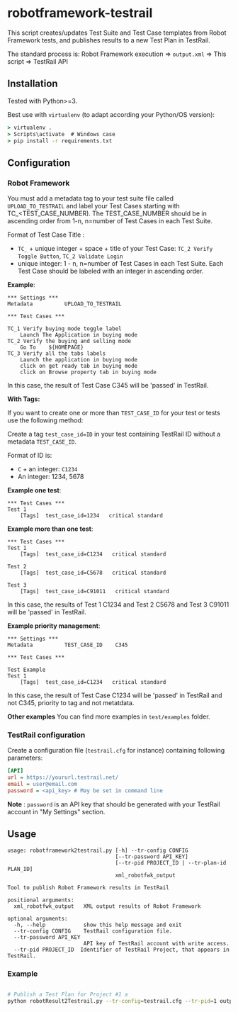 robotframework-testrail
=======================

This script creates/updates Test Suite and Test Case templates from Robot Framework tests, and publishes results to a new Test Plan in TestRail. 

The standard process is:
Robot Framework execution => `output.xml` => This script => TestRail API


Installation
------------

Tested with Python>=3.

Best use with `virtualenv` (to adapt according your Python/OS version):
    
```cmd
> virtualenv .
> Scripts\activate  # Windows case
> pip install -r requirements.txt
```


Configuration
-------------

### Robot Framework

You must add a metadata tag to your test suite file called `UPLOAD_TO_TESTRAIL` and label your Test Cases starting with TC_<TEST_CASE_NUMBER). The TEST_CASE_NUMBER should be in ascending order from 1-n, n=number of Test Cases in each Test Suite.  

Format of Test Case Title :

* `TC_` + unique integer + space + title of your Test Case: `TC_2 Verify Toggle Button`, `TC_2 Validate Login`
* unique integer: 1 - n, n=number of Test Cases in each Test Suite. Each Test Case should be labeled with an integer in ascending order. 


**Example**:
```robotframework
*** Settings ***
Metadata          UPLOAD_TO_TESTRAIL 

*** Test Cases ***

TC_1 Verify buying mode toggle label   
    Launch The Application in buying mode
TC_2 Verify the buying and selling mode 
    Go To    ${HOMEPAGE}
TC_3 Verify all the tabs labels 
    Launch the application in buying mode
    click on get ready tab in buying mode
    click on Browse property tab in buying mode
```

In this case, the result of Test Case C345 will be 'passed' in TestRail.


**With Tags:**

If you want to create one or more than `TEST_CASE_ID` for your test or tests use the following method:

Create a tag `test_case_id=ID` in your test containing TestRail ID without a metadata `TEST_CASE_ID`.

Format of ID is:
* `C` + an integer: `C1234`
* An integer: 1234, 5678

**Example one test**:
```robotframework
*** Test Cases ***
Test 1
    [Tags]  test_case_id=1234   critical standard
```

**Example more than one test**:
```robotframework
*** Test Cases ***
Test 1
    [Tags]  test_case_id=C1234   critical standard
    
Test 2
    [Tags]  test_case_id=C5678   critical standard
    
Test 3
    [Tags]  test_case_id=C91011   critical standard
```
In this case, the results of Test 1 C1234 and Test 2 C5678 and Test 3 C91011 will be 'passed' in TestRail.

**Example priority management**:
```robotframework
*** Settings ***
Metadata          TEST_CASE_ID    C345

*** Test Cases ***

Test Example
Test 1
    [Tags]  test_case_id=C1234   critical standard
```
In this case, the result of Test Case C1234 will be 'passed' in TestRail and not C345, priority to tag and not metatdata.

**Other examples**
You can find more examples in `test/examples` folder.

### TestRail configuration

Create a configuration file (`testrail.cfg` for instance) containing following parameters:

```ini
[API]
url = https://yoururl.testrail.net/
email = user@email.com
password = <api_key> # May be set in command line
```

**Note** : `password` is an API key that should be generated with your TestRail account in "My Settings" section.

Usage
-----

```
usage: robotframework2testrail.py [-h] --tr-config CONFIG
                                  [--tr-password API_KEY]
                                  [--tr-pid PROJECT_ID | --tr-plan-id PLAN_ID]
                                  xml_robotfwk_output

Tool to publish Robot Framework results in TestRail

positional arguments:
  xml_robotfwk_output   XML output results of Robot Framework

optional arguments:
  -h, --help            show this help message and exit
  --tr-config CONFIG    TestRail configuration file.
  --tr-password API_KEY
                        API key of TestRail account with write access.
  --tr-pid PROJECT_ID  Identifier of TestRail Project, that appears in TestRail.
```

### Example

```bash

# Publish a Test Plan for Project #1 a
python robotResult2Testrail.py --tr-config=testrail.cfg --tr-pid=1 output.xml


